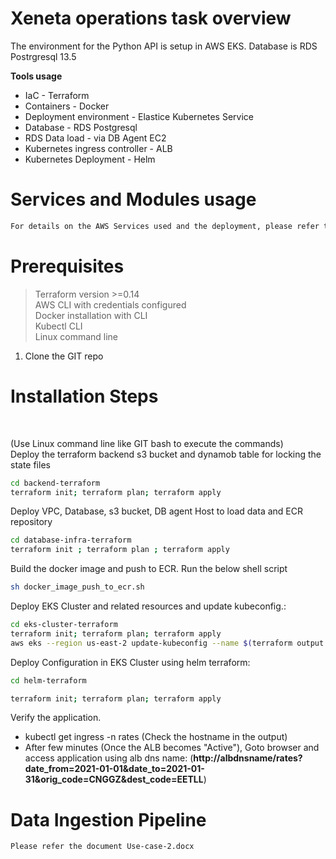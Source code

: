 <h1>Xeneta operations task overview</h1>
The environment for the Python API is setup in AWS EKS. Database is RDS Postrgresql 13.5 </br>

<b>Tools usage</b>
- IaC - Terraform
- Containers - Docker
- Deployment environment - Elastice Kubernetes Service
- Database - RDS Postgresql
- RDS Data load - via DB Agent EC2
- Kubernetes ingress controller - ALB
- Kubernetes Deployment - Helm

<h1> Services and Modules usage </h1>

```sh
For details on the AWS Services used and the deployment, please refer the Use-case-1.docx
```

<h1>Prerequisites</h1>


> Terraform version >=0.14</br>
> AWS CLI with credentials configured </br>
> Docker installation with CLI </br>
> Kubectl CLI </br>
> Linux command line </br>

1) Clone the GIT repo

<h1>Installation Steps</h1> </br>

(Use Linux command line like GIT bash to execute the commands)</br>
Deploy the terraform backend s3 bucket and dynamob table for locking the state files
```sh
cd backend-terraform
terraform init; terraform plan; terraform apply
```

Deploy VPC, Database, s3 bucket, DB agent Host to load data and ECR repository
```sh
cd database-infra-terraform
terraform init ; terraform plan ; terraform apply
```
Build the docker image and push to ECR. Run the below shell script
```sh
sh docker_image_push_to_ecr.sh
```

Deploy EKS Cluster and related resources and update kubeconfig.:
```sh
cd eks-cluster-terraform
terraform init; terraform plan; terraform apply
aws eks --region us-east-2 update-kubeconfig --name $(terraform output -raw cluster_name)
```

Deploy Configuration in EKS Cluster using helm terraform:</br>
```sh
cd helm-terraform
```

```sh
terraform init; terraform plan; terraform apply
```

Verify the application.</br>
- kubectl get ingress -n rates (Check the hostname in the output) </br>
- After few minutes (Once the ALB becomes "Active"), Goto browser and access application using alb dns name: (<b>http://albdnsname/rates?date_from=2021-01-01&date_to=2021-01-31&orig_code=CNGGZ&dest_code=EETLL</b>)


<h1> Data Ingestion Pipeline </h1>

```sh
Please refer the document Use-case-2.docx
```
